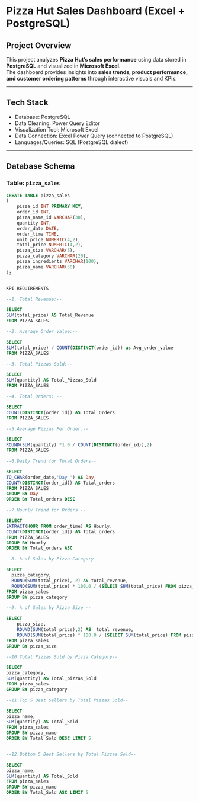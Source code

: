 # Pizza Hut Sales Dashboard (Excel + PostgreSQL)

## Project Overview
This project analyzes **Pizza Hut’s sales performance** using data stored in **PostgreSQL** and visualized in **Microsoft Excel**.  
The dashboard provides insights into **sales trends, product performance, and customer ordering patterns** through interactive visuals and KPIs.

---

## Tech Stack
- Database: PostgreSQL
- Data Cleaning: Power Query Editor  
- Visualization Tool: Microsoft Excel  
- Data Connection: Excel Power Query (connected to PostgreSQL)  
- Languages/Queries: SQL (PostgreSQL dialect)

---

## Database Schema

### Table: `pizza_sales`
```sql
CREATE TABLE pizza_sales 
(
    pizza_id INT PRIMARY KEY,
    order_id INT, 
    pizza_name_id VARCHAR(30),
    quantity INT,
    order_date DATE,
    order_time TIME,
    unit_price NUMERIC(4,2),
    total_price NUMERIC(4,2),
    pizza_size VARCHAR(5),
    pizza_category VARCHAR(20),
    pizza_ingredients VARCHAR(100),
    pizza_name VARCHAR(50)
);


KPI REQUIREMENTS 

--1. Total Revenue:--

SELECT 
SUM(total_price) AS Total_Revenue
FROM PIZZA_SALES 

--2. Average Order Value:--

SELECT 
SUM(total_price) / COUNT(DISTINCT(order_id)) as Avg_order_value
FROM PIZZA_SALES 

--3. Total Pizzas Sold:--

SELECT 
SUM(quantity) AS Total_Pizzas_Sold
FROM PIZZA_SALES 

--4. Total Orders: --

SELECT 
COUNT(DISTINCT(order_id)) AS Total_Orders
FROM PIZZA_SALES 

--5.Average Pizzas Per Order:--

SELECT 
ROUND(SUM(quantity) *1.0 / COUNT(DISTINCT(order_id)),2)
FROM PIZZA_SALES 

--6.Daily Trend for Total Orders--

SELECT 
TO_CHAR(order_date,'Day ') AS Day,
COUNT(DISTINCT(order_id)) AS Total_orders
FROM PIZZA_SALES 
GROUP BY Day
ORDER BY Total_orders DESC

--7.Hourly Trend for Orders -- 

SELECT 
EXTRACT(HOUR FROM order_time) AS Hourly,
COUNT(DISTINCT(order_id)) AS Total_orders
FROM PIZZA_SALES
GROUP BY Hourly
ORDER BY Total_orders ASC

--8. % of Sales by Pizza Category--

SELECT 
  pizza_category,
  ROUND(SUM(total_price), 2) AS total_revenue,
  ROUND(SUM(total_price) * 100.0 / (SELECT SUM(total_price) FROM pizza_sales), 2) AS pct
FROM pizza_sales
GROUP BY pizza_category

--9. % of Sales by Pizza Size --

SELECT 
	pizza_size,
	ROUND(SUM(total_price),2) AS  total_revenue,
	ROUND(SUM(total_price) * 100.0 / (SELECT SUM(total_price) FROM pizza_sales), 2) AS pct
FROM pizza_sales
GROUP BY pizza_size

--10.Total Pizzas Sold by Pizza Category--

SELECT 
pizza_category,
SUM(quantity) AS Total_pizzas_Sold
FROM pizza_sales
GROUP BY pizza_category

--11.Top 5 Best Sellers by Total Pizzas Sold--

SELECT 
pizza_name,
SUM(quantity) AS Total_Sold
FROM pizza_sales
GROUP BY pizza_name
ORDER BY Total_Sold DESC LIMIT 5


--12.Bottom 5 Best Sellers by Total Pizzas Sold--

SELECT 
pizza_name,
SUM(quantity) AS Total_Sold
FROM pizza_sales
GROUP BY pizza_name
ORDER BY Total_Sold ASC LIMIT 5




